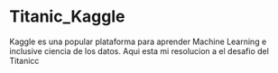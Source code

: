 # Titanic_Kaggle
Kaggle es una popular plataforma para aprender Machine Learning e inclusive ciencia de los datos. Aqui esta mi resolucion a el desafio del Titanicc 

